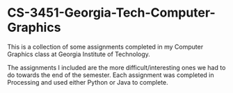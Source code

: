 # CS-3451-Georgia-Tech-Computer-Graphics
This is a collection of some assignments completed in my Computer Graphics class at Georgia Institute of Technology.

The assignments I included are the more difficult/interesting ones we had to do towards the end of the semester. Each assignment was completed in Processing and used either Python or Java to complete.
